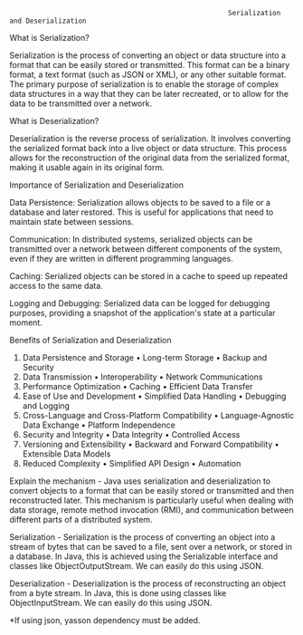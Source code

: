                                                           Serialization and Deserialization
What is Serialization? 

Serialization is the process of converting an object or data structure into a format that can be easily stored or transmitted. This format can be a binary format, a text format 
(such as JSON or XML), or any other suitable format. The primary purpose of serialization is to enable the storage of complex data structures in a way that they can be later 
recreated, or to allow for the data to be transmitted over a network.

What is Deserialization? 

Deserialization is the reverse process of serialization. It involves converting the serialized format back into a live object or data structure. This process allows for the 
reconstruction of the original data from the serialized format, making it usable again in its original form.

Importance of Serialization and Deserialization

Data Persistence: Serialization allows objects to be saved to a file or a database and later restored. This is useful for applications that need to maintain state between sessions.

Communication: In distributed systems, serialized objects can be transmitted over a network between different components of the system, even if they are written in different programming
languages.

Caching: Serialized objects can be stored in a cache to speed up repeated access to the same data.

Logging and Debugging: Serialized data can be logged for debugging purposes, providing a snapshot of the application's state at a particular moment.

Benefits of Serialization and Deserialization
1.	Data Persistence and Storage
•	Long-term Storage
•	Backup and Security
2.	Data Transmission
•	Interoperability
•	Network Communications
3.	Performance Optimization
•	Caching
•	Efficient Data Transfer
5.	Ease of Use and Development
•	Simplified Data Handling
•	Debugging and Logging
6.	Cross-Language and Cross-Platform Compatibility
•	Language-Agnostic Data Exchange
•	Platform Independence
7.	Security and Integrity
•	Data Integrity
•	Controlled Access
8.	Versioning and Extensibility
•	Backward and Forward Compatibility
•	Extensible Data Models
9.	Reduced Complexity
•	Simplified API Design
•	Automation

Explain the mechanism - 
Java uses serialization and deserialization to convert objects to a format that can be easily stored or transmitted and then reconstructed later. This mechanism is particularly useful 
when dealing with data storage, remote method invocation (RMI), and communication between different parts of a distributed system.

Serialization - 
Serialization is the process of converting an object into a stream of bytes that can be saved to a file, sent over a network, or stored in a database. In Java, this is achieved using 
the Serializable interface and classes like ObjectOutputStream. We can easily do this using JSON.

Deserialization - 
Deserialization is the process of reconstructing an object from a byte stream. In Java, this is done using classes like ObjectInputStream. We can easily do this using JSON.

*If using json, yasson dependency must be added.



